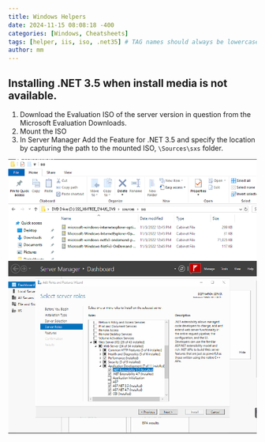 ```yaml
---
title: Windows Helpers
date: 2024-11-15 08:08:18 -400
categories: [Windows, Cheatsheets]
tags: [helper, iis, iso, .net35] # TAG names should always be lowercase
author: mm
---
```

## Installing .NET 3.5 when install media is not available.

1. Download the Evaluation ISO of the server version in question from the Microsoft Evaluation Downloads.
2. Mount the ISO
3. In Server Manager Add the Feature for .NET 3.5 and specify the location by capturing the path to the mounted ISO, `\Sources\sxs` folder.

![Capture Path](/images/windows-helpers/NET35-1.png)
![Server Manager](/images/windows-helpers/NET35-2.png) 